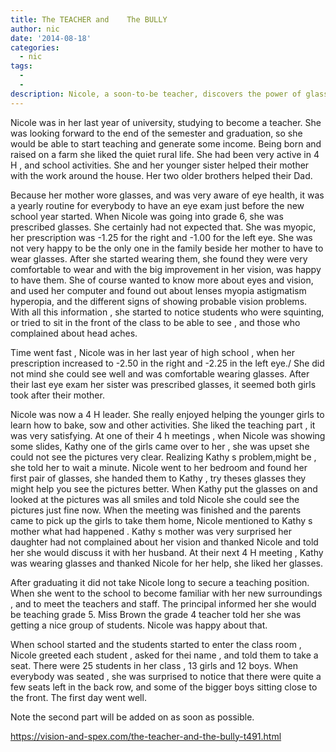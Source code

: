```yaml
---
title: The TEACHER and    The BULLY
author: nic
date: '2014-08-18'
categories:
  - nic
tags:
  - 
  - 
description: Nicole, a soon-to-be teacher, discovers the power of glasses as she helps a student with vision problems.
---
```

Nicole was in her last year of university, studying to become a teacher.
She was looking forward to the end of the semester and graduation, so she would be able to start teaching and generate some income.
Being born and raised on a farm she liked the quiet rural life.
She had been very active in 4 H , and school activities.
She and her younger sister helped their mother with the work around the house.
Her two older brothers helped their Dad.

Because her mother wore glasses, and was very aware of eye health, it was a yearly routine for everybody to have an eye exam 
just before the new school year started.
When Nicole was going into grade 6, she was prescribed glasses. She certainly had not expected that.
She was myopic, her prescription was -1.25 for the right and -1.00 for the left eye.
She was not very happy to be the only one in the family beside her mother to have to wear glasses.
After she started wearing them, she found they were very comfortable to wear and with the big improvement in her vision, was happy to have them.
She of course wanted to know more about eyes and vision, and used her computer and found out about lenses myopia astigmatism 
hyperopia, and the different signs of showing probable vision problems.
With all this information , she started to notice students who were squinting, or tried to sit in the front of the class to be able to see , and those who complained about head aches.

Time went fast , Nicole was in her last year of high school , when her prescription increased to -2.50  in the right and -2.25 in the left eye./
She did not mind she could see well and was comfortable wearing glasses.
After their last eye exam her sister was prescribed glasses, it seemed both girls took after their mother.

Nicole was now a 4 H leader. She really enjoyed helping the younger girls to learn how to bake, sow  and other activities.
She liked the teaching part , it was very satisfying.
At one of their 4 h meetings , when Nicole was showing some slides, Kathy one of the girls came over to her , she was upset she could not see the pictures very clear.
Realizing Kathy s problem,might be , she told her to wait a minute.
Nicole went to her bedroom and found her first pair of glasses, she handed them to Kathy , try theses glasses they might help you 
see the pictures better.
When Kathy put the glasses on and looked at the pictures was all smiles and told Nicole she could see the pictures just fine now.
When the meeting was finished and the parents came to pick up the girls to take them home, Nicole mentioned to Kathy s mother what had happened . Kathy s mother was very surprised her daughter had not complained about her vision and thanked Nicole and told her she would discuss it with her husband.
At their next 4 H meeting , Kathy was wearing glasses and thanked Nicole for her help, she liked her glasses.

After graduating it did not take Nicole long to secure a teaching position.
When she went to the school to become familiar with her new surroundings , and to meet the teachers and staff.
The principal informed her she would be teaching grade 5.
Miss Brown the grade 4 teacher told her she was getting a nice group of students. Nicole was happy about that.

When school started and the students started to enter the class room , Nicole greeted each student , asked for thei name , and told them to take a seat.
There were 25 students in her class , 13 girls and 12 boys.
When everybody was seated , she was surprised to notice that there were quite a few seats left in the back row, and some of the bigger boys sitting close to the front.
The first day went well.


Note the second part will be added  on as soon as possible.

https://vision-and-spex.com/the-teacher-and-the-bully-t491.html